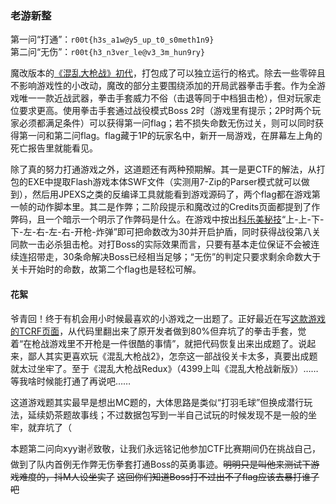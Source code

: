 ### 老游新整

第一问“打通”：`r00t{h3s_a1w@y5_up_t0_s0meth1n9}`  
第二问“无伤”：`r00t{h3_n3ver_le@v3_3m_hun9ry}`

魔改版本的[《混乱大枪战》初代](https://www.4399.com/flash/58793.htm)，打包成了可以独立运行的格式。除去一些零碎且不影响游戏性的小改动，魔改的部分主要围绕添加的开局武器拳击手套。作为全游戏唯一一款近战武器，拳击手套威力不俗（击退等同于中档狙击枪），但对玩家走位要求更高。使用拳击手套通过战役模式Boss 2时（游戏里有提示；2P时两个玩家必须都满足条件）可以获得第一问flag；若不损失命数无伤过关，则可以同时获得第一问和第二问flag。flag藏于1P的玩家名中，新开一局游戏，在屏幕左上角的死亡报告里就能看见。

除了真的努力打通游戏之外，这道题还有两种预期解。其一是更CTF的解法，从打包的EXE中提取Flash游戏本体SWF文件（实测用7-Zip的Parser模式就可以做到），然后用JPEXS之类的反编译工具就能看到游戏源码了，两个flag都在游戏第一帧的动作脚本里。其二是作弊；二阶段提示和魔改过的Credits页面都提到了作弊码，且一个暗示一个明示了作弊码是什么。在游戏中按出[科乐美秘技](https://baike.baidu.com/item/%E7%A7%91%E4%B9%90%E7%BE%8E%E7%A7%98%E6%8A%80/204021)“上-上-下-下-左-右-左-右-开枪-炸弹”即可把命数改为30并开启护盾，同时获得战役第八关同款一击必杀狙击枪。对打Boss的实际效果而言，只要有基本走位保证不会被连续连招带走，30条命解决Boss已经相当足够；“无伤”的判定只要求剩余命数大于关卡开始时的命数，故第二个flag也是轻松可解。

#### 花絮

爷青回！终于有机会用小时候最喜欢的小游戏之一出题了。正好最近在写[这款游戏的TCRF页面](https://tcrf.net/Gun_Mayhem)，从代码里翻出来了原开发者做到80%但弃坑了的拳击手套，觉着“在枪战游戏里不开枪是一件很酷的事情”，就把代码恢复出来出成题了。说起来，鄙人其实更喜欢玩《混乱大枪战2》，怎奈这一部战役关卡太多，真要出成题就太过坐牢了。至于《混乱大枪战Redux》（4399上叫《混乱大枪战新版》）……等我啥时候能打通了再说吧……

这道游戏题其实最早是想出MC题的，大体思路是类似“打羽毛球”但换成潜行玩法，延续奶茶题故事线；不过数据包写到一半自己试玩的时候发现不是一般的坐牢，就弃坑了（

本题第二问向xyy谢✌致敬，让我们永远铭记他参加CTF比赛期间仍在挑战自己，做到了队内首例无作弊无伤拳套打通Boss的英勇事迹。~~明明只是叫他来测试下游戏难度的，抖M人设坐实了~~ ~~这回你们知道Boss打不过出不了flag应该去暴打谁了吧~~